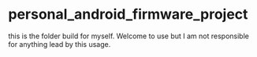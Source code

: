 # personal_android_firmware_project
this is the folder build for myself. Welcome to use but I am not responsible for anything lead by this usage.
